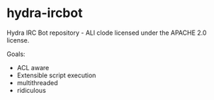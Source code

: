 hydra-ircbot
============

Hydra IRC Bot repository - ALl clode licensed under the APACHE 2.0 license.

Goals:
 - ACL aware
 - Extensible script execution
 - multithreaded
 - ridiculous
